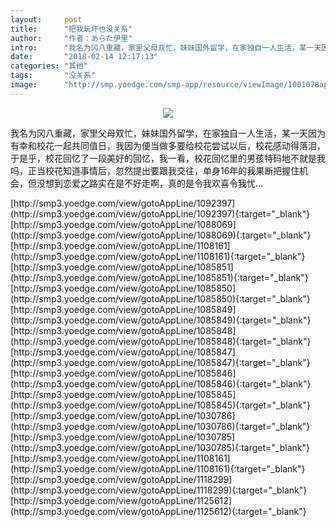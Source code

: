 ```yaml
---
layout:     post
title:      "把我玩坏也没关系"
author:     "作者：あらた伊里"
intro:      "我名为冈八重藏，家里父母双忙，妹妹国外留学，在家独自一人生活，某一天因为有幸和校花一起共同值日，我因为便当做多要给校花尝试以后，校花感动得落泪，于是乎，校花回忆了一段美好的回忆，我一看，校花回忆里的男孩特码地不就是我吗，正当校花知道事情后，忽然提出要跟我交往，单身16年的我果断把握住机会，但没想到恋爱之路实在是不好走啊，真的是令我欢喜令我忧…"
date:       "2018-02-14 12:17:13"
categories: "其他"
tags:       "没关系"
image:      "http://smp.yoedge.com/smp-app/resource/viewImage/1001078appline.png"
---
```

<div style="text-align: center">
<p><img src="http://smp.yoedge.com/smp-app/resource/viewImage/1001078appline.png"/></p>
</div>
<p class="post-meta">
<span>我名为冈八重藏，家里父母双忙，妹妹国外留学，在家独自一人生活，某一天因为有幸和校花一起共同值日，我因为便当做多要给校花尝试以后，校花感动得落泪，于是乎，校花回忆了一段美好的回忆，我一看，校花回忆里的男孩特码地不就是我吗，正当校花知道事情后，忽然提出要跟我交往，单身16年的我果断把握住机会，但没想到恋爱之路实在是不好走啊，真的是令我欢喜令我忧…</span>
</p>
[http://smp3.yoedge.com/view/gotoAppLine/1092397](http://smp3.yoedge.com/view/gotoAppLine/1092397){:target="_blank"}
[http://smp3.yoedge.com/view/gotoAppLine/1088069](http://smp3.yoedge.com/view/gotoAppLine/1088069){:target="_blank"}
[http://smp3.yoedge.com/view/gotoAppLine/1108161](http://smp3.yoedge.com/view/gotoAppLine/1108161){:target="_blank"}
[http://smp3.yoedge.com/view/gotoAppLine/1085851](http://smp3.yoedge.com/view/gotoAppLine/1085851){:target="_blank"}
[http://smp3.yoedge.com/view/gotoAppLine/1085850](http://smp3.yoedge.com/view/gotoAppLine/1085850){:target="_blank"}
[http://smp3.yoedge.com/view/gotoAppLine/1085849](http://smp3.yoedge.com/view/gotoAppLine/1085849){:target="_blank"}
[http://smp3.yoedge.com/view/gotoAppLine/1085848](http://smp3.yoedge.com/view/gotoAppLine/1085848){:target="_blank"}
[http://smp3.yoedge.com/view/gotoAppLine/1085847](http://smp3.yoedge.com/view/gotoAppLine/1085847){:target="_blank"}
[http://smp3.yoedge.com/view/gotoAppLine/1085846](http://smp3.yoedge.com/view/gotoAppLine/1085846){:target="_blank"}
[http://smp3.yoedge.com/view/gotoAppLine/1085845](http://smp3.yoedge.com/view/gotoAppLine/1085845){:target="_blank"}
[http://smp3.yoedge.com/view/gotoAppLine/1030786](http://smp3.yoedge.com/view/gotoAppLine/1030786){:target="_blank"}
[http://smp3.yoedge.com/view/gotoAppLine/1030785](http://smp3.yoedge.com/view/gotoAppLine/1030785){:target="_blank"}
[http://smp3.yoedge.com/view/gotoAppLine/1108161](http://smp3.yoedge.com/view/gotoAppLine/1108161){:target="_blank"}
[http://smp3.yoedge.com/view/gotoAppLine/1118299](http://smp3.yoedge.com/view/gotoAppLine/1118299){:target="_blank"}
[http://smp3.yoedge.com/view/gotoAppLine/1125612](http://smp3.yoedge.com/view/gotoAppLine/1125612){:target="_blank"}


